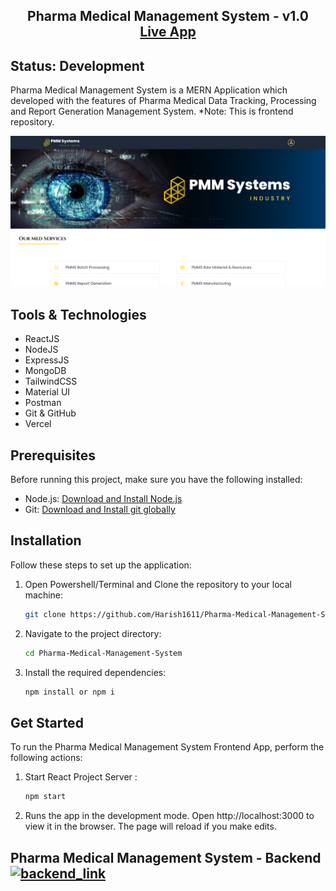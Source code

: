 <h2 align="center">
 Pharma Medical Management System - v1.0<br/>
  <a href="https://pharma-medical-management-system.vercel.app/" target="_blank">Live App</a>

</h2>

## Status: Development

Pharma Medical Management System is a MERN Application which developed with the features of Pharma Medical Data Tracking, Processing and Report Generation Management System.
*Note: This is frontend repository.

![PMM Systems](src/Assets/pmmsystems.png)


## Tools & Technologies

- ReactJS
- NodeJS
- ExpressJS
- MongoDB
- TailwindCSS
- Material UI
- Postman
- Git & GitHub
- Vercel


## Prerequisites

Before running this project, make sure you have the following installed:

- Node.js: [Download and Install Node.js](https://nodejs.org/en/download "Node.js Download")
- Git: [Download and Install git globally](https://git-scm.com/ "git Download")

## Installation

Follow these steps to set up the application:

1. Open Powershell/Terminal and Clone the repository to your local machine:

   ```bash
   git clone https://github.com/Harish1611/Pharma-Medical-Management-System.git
   ```

2. Navigate to the project directory:

   ```bash
   cd Pharma-Medical-Management-System
   ```

3. Install the required dependencies:

   ```bash
   npm install or npm i
   ```


## Get Started

To run the Pharma Medical Management System Frontend App, perform the following actions:

1. Start React Project Server :

   ```bash
   npm start
   ```
2. Runs the app in the development mode. Open http://localhost:3000 to view it in the browser. The page will reload if you make edits.


## Pharma Medical Management System - Backend <a href="https://github.com/Harish1611/pharma-medical-management-system-backend"> <img src="https://github-production-user-asset-6210df.s3.amazonaws.com/99854022/282251352-7447c788-e1c6-463e-ab4b-c567bd9554d4.png"  alt="backend_link"  height="16"  /> </a>

